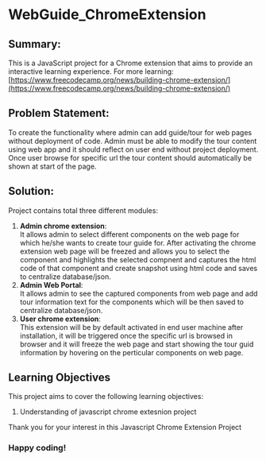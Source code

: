 # WebGuide_ChromeExtension

## Summary:
This is a JavaScript project for a Chrome extension that aims to provide an interactive learning experience.
For more learning: [https://www.freecodecamp.org/news/building-chrome-extension/](https://www.freecodecamp.org/news/building-chrome-extension/)

## Problem Statement:
To create the functionality where admin can add guide/tour for web pages without deployment of code.
Admin must be able to modify the tour content using web app and it should reflect on user end without project deployment.
Once user browse for specific url the tour content should automatically be shown at start of the page.

## Solution:
Project contains total three different modules:
1. **Admin chrome extension**:  
It allows admin to select different components on the web page for which he/she wants to create tour guide for. After activating the chrome extension web page will be freezed and allows you to select the component and highlights the selected compnent and captures the html code of that component and create snapshot using html code and saves to centralize database/json.
2. **Admin Web Portal**:  
It allows admin to see the captured components from web page and add tour information text for the components which will be then saved to centralize database/json.
3. **User chrome extension**:  
This extension will be by default activated in end user machine after installation, it will be triggered once the specific url is browsed in browser and it will freeze the web page and start showing the tour guid information by hovering on the perticular components on web page.


## Learning Objectives
This project aims to cover the following learning objectives:

1. Understanding of javascript chrome extesnion project


Thank you for your interest in this Javascript Chrome Extension Project
### Happy coding!
